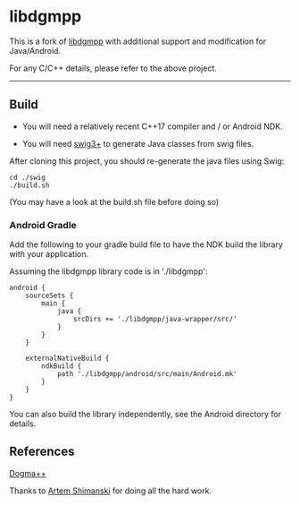 # libdgmpp 

This is a fork of [libdgmpp](https://github.com/mrdepth/libdgmpp) with additional support and modification for Java/Android.

For any C/C++ details, please refer to the above project.

-------------------------------------------------------------------------------

## Build

- You will need a relatively recent C++17 compiler and / or Android NDK.

- You will need [swig3+](https://swigt.org/) to generate Java classes from swig files.

After cloning this project, you should re-generate the java files using Swig:

```
cd ./swig
./build.sh
```

(You may have a look at the build.sh file before doing so)


### Android Gradle

Add the following to your gradle build file to have the NDK build the library with your application.

Assuming the libdgmpp library code is in './libdgmpp':

```
android {
    sourceSets {
        main {
            java {
                srcDirs += './libdgmpp/java-wrapper/src/'
            }
        }
    }

    externalNativeBuild {
        ndkBuild {
            path './libdgmpp/android/src/main/Android.mk'
        }
    }
}

```

You can also build the library independently, see the Android directory for details.

## References

[Dogma++](https://github.com/mrdepth/libdgmpp)

Thanks to [Artem Shimanski](https://github.com/mrdepth) for doing all the hard work.
